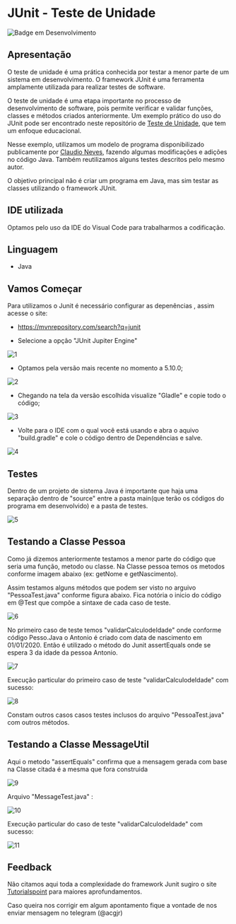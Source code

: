 ﻿# JUnit - Teste de Unidade

![Badge em Desenvolvimento](http://img.shields.io/static/v1?label=STATUS&message=%20CONCLUIDO&color=GREEN&style=for-the-badge)

## Apresentação



O teste de unidade é uma prática conhecida por testar a menor parte de um sistema em desenvolvimento. O framework JUnit é uma ferramenta amplamente utilizada para realizar testes de software.

O teste de unidade é uma etapa importante no processo de desenvolvimento de software, pois permite verificar e validar funções, classes e métodos criados anteriormente. Um exemplo prático do uso do JUnit pode ser encontrado neste repositório de [Teste de Unidade](https://github.com/ancgci/Junit-Teste-Unidade), que tem um enfoque educacional.

Nesse exemplo, utilizamos um modelo de programa disponibilizado publicamente por [Claudio Neves](https://github.com/claudioneves1981/junit-gradle-empty), fazendo algumas modificações e adições no código Java. Também reutilizamos alguns testes descritos pelo mesmo autor.

O objetivo principal não é criar um programa em Java, mas sim testar as classes utilizando o framework JUnit.

## IDE utilizada

Optamos pelo uso da IDE do Visual Code para trabalharmos a codificação. 

## Linguagem

- Java

## Vamos Começar

Para utilizamos o Junit é necessário configurar as depenências , assim acesse o site:

- https://mvnrepository.com/search?q=junit 

- Selecione a opção "JUnit Jupiter Engine" 

![1](https://github.com/ancgci/Junit-Teste-Unidade/blob/main/img/Junit1.png)

- Optamos pela versão mais recente no momento a 5.10.0; 

![2](https://github.com/ancgci/Junit-Teste-Unidade/blob/main/img/Junit2.png)

- Chegando na tela da versão escolhida visualize "Gladle" e copie todo o código;

![3](https://github.com/ancgci/Junit-Teste-Unidade/blob/main/img/Junit3.png)

- Volte para o IDE com o qual você está usando e abra o aquivo "build.gradle" e cole o código dentro de Dependências e salve.

![4](https://github.com/ancgci/Junit-Teste-Unidade/blob/main/img/Junit4.png)

## Testes

Dentro de um projeto de sistema Java é importante que haja uma separação dentro de "source" entre a pasta main(que terão os códigos do programa em desenvolvido) e a pasta de testes. 

![5](https://github.com/ancgci/Junit-Teste-Unidade/blob/main/img/main-teste.png)

## Testando a Classe Pessoa

Como já dizemos anteriormente testamos a menor parte do código que seria uma função, metodo ou classe. 
Na Classe pessoa temos os metodos conforme imagem abaixo (ex: getNome e getNascimento). 

Assim testamos alguns métodos que podem ser visto no arguivo "PessoaTest.java" conforme figura abaixo. Fica notória o inicio do código em @Test que compõe a sintaxe de cada caso de teste. 

![6](https://github.com/ancgci/Junit-Teste-Unidade/blob/main/img/ClassePessoa.png)

No primeiro caso de teste temos "validarCalculodeIdade" onde conforme código Pesso.Java o Antonio é criado com data de nascimento em 01/01/2020. Então é utilizado o método do Junit assertEquals onde se espera 3 da idade da pessoa Antonio.

![7](https://github.com/ancgci/Junit-Teste-Unidade/blob/main/img/TestePessoa.png)

Execução particular do primeiro caso de teste "validarCalculodeIdade" com sucesso:

![8](https://github.com/ancgci/Junit-Teste-Unidade/blob/main/img/TestePessoa2.png)

Constam outros casos casos testes inclusos do arquivo  "PessoaTest.java" com outros métodos. 

## Testando a Classe MessageUtil

Aqui o metodo "assertEquals" confirma que a mensagem gerada com base na Classe citada é a mesma que fora construida

![9](https://github.com/ancgci/Junit-Teste-Unidade/blob/main/img/ClasseMensagem.png)

Arquivo "MessageTest.java" :

![10](https://github.com/ancgci/Junit-Teste-Unidade/blob/main/img/TesteMensagem.png)

Execução particular do caso de teste "validarCalculodeIdade" com sucesso:

![11](https://github.com/ancgci/Junit-Teste-Unidade/blob/main/img/TesteMensagem2.png)

## Feedback

Não citamos aqui toda a complexidade do framework Junit sugiro o site [Tutorialspoint](https://www.tutorialspoint.com/junit/e)  para maiores aprofundamentos. 

Caso queira nos corrigir em algum apontamento fique a vontade de nos enviar mensagem no telegram (@acgjr)





